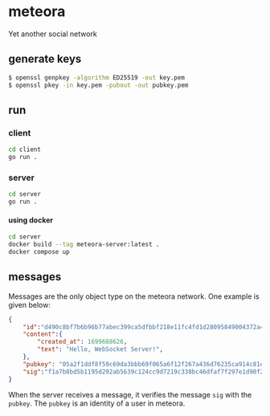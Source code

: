 # meteora

Yet another social network

## generate keys
```bash
$ openssl genpkey -algorithm ED25519 -out key.pem
$ openssl pkey -in key.pem -pubout -out pubkey.pem
```

## run
### client
```bash
cd client
go run .
```

### server
```bash
cd server
go run .
```

#### using docker
```bash
cd server
docker build --tag meteora-server:latest .
docker compose up
```

## messages
Messages are the only object type on the meteora network. One example is given below:

```json
{
    "id":"d490c8bf7b6b96b77abec399ca5dfbbf218e11fc4fd1d28095849004372a481e",
    "content":{
        "created_at": 1699688626,
        "text": "Hello, WebSocket Server!",
    },
    "pubkey": "05a2f1ddf8f59c69da3bbb69f065a6f12f267a436d76235ca914c81e39ffa84b",
    "sig":"f1a7b8bd5b1195d292ab5639c124cc9d7219c338bc46dfaf7f297e1d90f275d344138c3fea7546d36434e8ec7abcfaf30c0e1bf9ac34dd83f3938c8198c2a40f"
}
```

When the server receives a message, it verifies the message `sig` with the `pubkey`.
The `pubkey` is an identity of a user in meteora.
